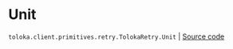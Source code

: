# Unit
`toloka.client.primitives.retry.TolokaRetry.Unit` | [Source code](https://github.com/Toloka/toloka-kit/blob/v0.1.26/src/client/primitives/retry.py#L28)

